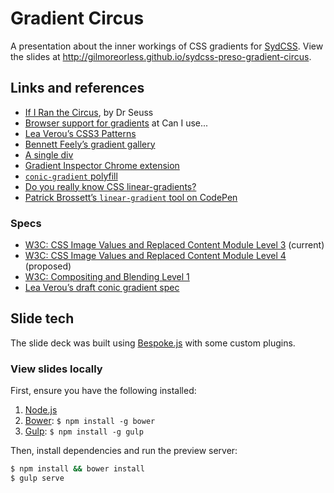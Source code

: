 # Gradient Circus

A presentation about the inner workings of CSS gradients for [SydCSS](http://sydcss.com).
View the slides at <http://gilmoreorless.github.io/sydcss-preso-gradient-circus>.

## Links and references

* [If I Ran the Circus](http://www.amazon.com/If-Ran-Circus-Classic-Seuss/dp/039480080X), by Dr Seuss
* [Browser support for gradients](http://caniuse.com/#feat=css-gradients) at Can I use...
* [Lea Verou’s CSS3 Patterns](http://lea.verou.me/css3patterns/)
* [Bennett Feely’s gradient gallery](http://bennettfeely.com/gradients/)
* [A single div](http://a.singlediv.com/)
* [Gradient Inspector Chrome extension](https://chrome.google.com/webstore/detail/css-gradient-inspector/blklpjonlhpakchaahdnkcjkfmccmdik)
* [`conic-gradient` polyfill](https://leaverou.github.io/conic-gradient/)
* [Do you really know CSS linear-gradients?](https://medium.com/@patrickbrosset/do-you-really-understand-css-linear-gradients-631d9a895caf)
* [Patrick Brossett’s `linear-gradient` tool on CodePen](http://codepen.io/captainbrosset/pen/ByqRMB)

### Specs

* [W3C: CSS Image Values and Replaced Content Module Level 3](http://dev.w3.org/csswg/css-images/) (current)
* [W3C: CSS Image Values and Replaced Content Module Level 4](http://dev.w3.org/csswg/css-images-4/) (proposed)
* [W3C: Compositing and Blending Level 1](http://dev.w3.org/fxtf/compositing-1/)
* [Lea Verou’s draft conic gradient spec](http://lea.verou.me/specs/conical-gradient/)


## Slide tech

The slide deck was built using [Bespoke.js](http://markdalgleish.com/projects/bespoke.js) with some custom plugins.

### View slides locally

First, ensure you have the following installed:

1. [Node.js](http://nodejs.org)
2. [Bower](http://bower.io): `$ npm install -g bower`
3. [Gulp](http://gulpjs.com): `$ npm install -g gulp`

Then, install dependencies and run the preview server:

```bash
$ npm install && bower install
$ gulp serve
```
